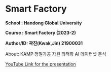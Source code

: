 # Smart Factory
**School : Handong Global University**  

**Course : Smart Factory (2023-2)**   

**Author/ID: 곽진(Kwak,Jin) 21900031**  

About: KAMP 정밀가공 자원 최적화 AI 데이터셋 분석  

[YouTube Link for the presentation](https://youtu.be/yPbc-CEQ9PE)
